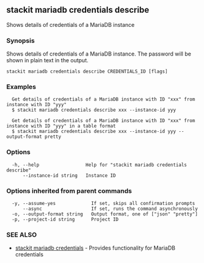 ## stackit mariadb credentials describe

Shows details of credentials of a MariaDB instance

### Synopsis

Shows details of credentials of a MariaDB instance. The password will be shown in plain text in the output.

```
stackit mariadb credentials describe CREDENTIALS_ID [flags]
```

### Examples

```
  Get details of credentials of a MariaDB instance with ID "xxx" from instance with ID "yyy"
  $ stackit mariadb credentials describe xxx --instance-id yyy

  Get details of credentials of a MariaDB instance with ID "xxx" from instance with ID "yyy" in a table format
  $ stackit mariadb credentials describe xxx --instance-id yyy --output-format pretty
```

### Options

```
  -h, --help                 Help for "stackit mariadb credentials describe"
      --instance-id string   Instance ID
```

### Options inherited from parent commands

```
  -y, --assume-yes             If set, skips all confirmation prompts
      --async                  If set, runs the command asynchronously
  -o, --output-format string   Output format, one of ["json" "pretty"]
  -p, --project-id string      Project ID
```

### SEE ALSO

* [stackit mariadb credentials](./stackit_mariadb_credentials.md)	 - Provides functionality for MariaDB credentials

